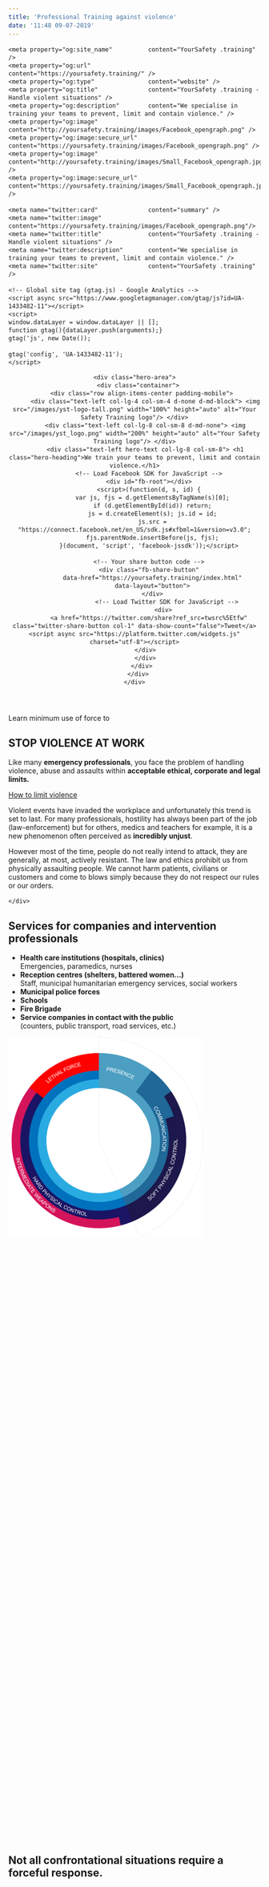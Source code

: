 ```yaml
---
title: 'Professional Training against violence'
date: '11:48 09-07-2019'
---
```


<html lang="en">
  <head>
    <meta charset="utf-8">
    <meta http-equiv="X-UA-Compatible" content="IE=edge">
    <meta name="viewport" content="width=device-width, initial-scale=1, maximum-scale=1, user-scalable=no">
    <title>Your Safety Training - train emergency professionals to fight violence at work</title>
    <meta name="description" content="Handle resistant people with our specific safety training dedicated to emergency professionals">
    <meta name="" keywords="police, law enforcement, nurse, hospital, psychiatric units, medic, pschologist, clinic, violence at work">


    <meta property="og:site_name"          content="YourSafety .training" />
    <meta property="og:url"                content="https://yoursafety.training/" />
    <meta property="og:type"               content="website" />
    <meta property="og:title"              content="YourSafety .training - Handle violent situations" />
    <meta property="og:description"        content="We specialise in training your teams to prevent, limit and contain violence." />
    <meta property="og:image"              content="http://yoursafety.training/images/Facebook_opengraph.png" />
    <meta property="og:image:secure_url"   content="https://yoursafety.training/images/Facebook_opengraph.png" />
    <meta property="og:image"              content="http://yoursafety.training/images/Small_Facebook_opengraph.jpg" />
    <meta property="og:image:secure_url"   content="https://yoursafety.training/images/Small_Facebook_opengraph.jpg" />

    <meta name="twitter:card"              content="summary" />
    <meta name="twitter:image"             content="https://yoursafety.training/images/Facebook_opengraph.png"/>
    <meta name="twitter:title"             content="YourSafety .training - Handle violent situations" />
    <meta name="twitter:description"       content="We specialise in training your teams to prevent, limit and contain violence." />
    <meta name="twitter:site"              content="YourSafety .training" />

    <!-- Global site tag (gtag.js) - Google Analytics -->
    <script async src="https://www.googletagmanager.com/gtag/js?id=UA-1433482-11"></script>
    <script>
    window.dataLayer = window.dataLayer || [];
    function gtag(){dataLayer.push(arguments);}
    gtag('js', new Date());

    gtag('config', 'UA-1433482-11');
    </script>

  </head>
  <body>
  <header>
    <div class="overlay"></div>

    <div class="hero-area">
      <div class="container">
        <div class="row align-items-center padding-mobile">
          <div class="text-left col-lg-4 col-sm-4 d-none d-md-block"> <img src="/images/yst-logo-tall.png" width="100%" height="auto" alt="Your Safety Training logo"/> </div>
          <div class="text-left col-lg-8 col-sm-8 d-md-none"> <img src="/images/yst_logo.png" width="200%" height="auto" alt="Your Safety Training logo"/> </div>
          <div class="text-left hero-text col-lg-8 col-sm-8"> <h1 class="hero-heading">We train your teams to prevent, limit and contain violence.</h1>
            <!-- Load Facebook SDK for JavaScript -->
            <div id="fb-root"></div>
            <script>(function(d, s, id) {
              var js, fjs = d.getElementsByTagName(s)[0];
              if (d.getElementById(id)) return;
              js = d.createElement(s); js.id = id;
              js.src = "https://connect.facebook.net/en_US/sdk.js#xfbml=1&version=v3.0";
              fjs.parentNode.insertBefore(js, fjs);
            }(document, 'script', 'facebook-jssdk'));</script>

            <!-- Your share button code -->
            <div class="fb-share-button"
              data-href="https://yoursafety.training/index.html"
              data-layout="button">
              </div>
                      <!-- Load Twitter SDK for JavaScript -->
                    <div>
            <a href="https://twitter.com/share?ref_src=twsrc%5Etfw" class="twitter-share-button col-1" data-show-count="false">Tweet</a><script async src="https://platform.twitter.com/widgets.js" charset="utf-8"></script>
          </div>
          </div>
        </div>
      </div>
    </div>
  </header>
  <div class="container">
    <div class="row align-items-end padding-mobile">
      <div class="text-left col-sm-6">
        <div class="text-left"> <span class="minus">Learn minimum use of force to</span>
        <h2>STOP VIOLENCE AT WORK</h2>
        <p class="intro_text">Like many <strong>emergency professionals</strong>, you face the problem of handling violence, abuse and assaults within <b>acceptable ethical, corporate and legal limits.</b></p>
        <p><a href="services.html" class="btn btn-secondary">How to limit violence</a></p>
      </div>
    </div>
    <div class="text-left col-sm-5 offset-1">
      <p>Violent events have invaded the workplace and unfortunately this trend is set to last. For many professionals, hostility has always been part of the job (law-enforcement) but for others, medics and teachers for example, it is a new phenomenon often perceived as <strong>incredibly unjust</strong>.</p>
      <p>However most of the time, people do not really intend to attack, they are generally, at most, actively resistant. The law and ethics prohibit us from physically assaulting people. We cannot harm patients, civilians or customers and come to blows simply because they do not respect our rules or our orders.</p>

    </div>
  </div>
</div>
<div class="container">
  <div class="row padding-mobile">
    <div class="text-left col-sm-5">
      <h2>Services for companies and intervention professionals</h2>
    </div>

  <div class="text-left col-sm-6 offset-1">
    <ul>
      <li><strong>Health care institutions (hospitals, clinics)</strong><br>
      Emergencies, paramedics, nurses</li>
      <li><strong>Reception centres (shelters, battered women...)</strong><br>
      Staff, municipal humanitarian emergency services, social workers</li>
      <li><strong>Municipal police forces</strong></li>
      <li><strong>Schools</strong></li>
      <li><strong>Fire Brigade</strong></li>
      <li><strong>Service companies in contact with the public</strong><br>
      (counters, public transport, road services, etc.)</li>
    </ul>
  </div>
</div>
</div>
<div class="container-fluid">
  <div class="row intro align-items-center">
    <div class="text-center col-lg-10 offset-1 col-md-10" style="min-height:40vh;"><img src="/images/legal_force.png" height="400" width="auto" alt="Violence circle"></div>
    <div class="text-center col-lg-10 offset-1 col-md-10">
      <h2>Not all confrontational situations require a forceful response.</h2>
    </div>
  </div>
</div>

</body>
<!-- jQuery (necessary for Bootstrap's JavaScript plugins) -->
<script src="js/jquery-3.2.1.min.js"></script>
<!-- Include all compiled plugins (below), or include individual files as needed -->
<script src="js/popper.min.js"></script>
<script src="js/bootstrap-4.0.0.js"></script>

<!-- Microdata -->
<script type="application/ld+json">
{
  "@context": "https://schema.org",
  "@type": "Course",
  "name": "Team training against violence at work",
  "description": "Legal and applicable tools to work safer",
  "provider": {
    "@type": "Organization",
    "name": "YourSafety .Training",
    "sameAs": "https://YourSafety.training"
  }
}
</script>
</html>
